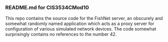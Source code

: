 ### README.md for CIS3534CMod10

This repo contains the source code for the FishNet server, an obscurely 
and somewhat randomly named application which acts as a proxy server for
configuration of various simulated network devices. The code somewhat
surprisingly contains no references to the number 42.